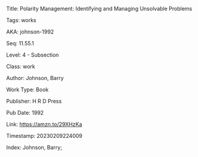 Title:  Polarity Management: Identifying and Managing Unsolvable Problems

Tags:   works

AKA:    johnson-1992

Seq:    11.55.1

Level:  4 - Subsection

Class:  work

Author: Johnson, Barry

Work Type: Book

Publisher: H R D Press

Pub Date: 1992

Link:   https://amzn.to/29XHzKa

Timestamp: 20230209224009

Index:  Johnson, Barry; 

